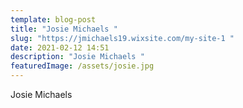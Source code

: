 ```yaml
---
template: blog-post
title: "Josie Michaels "
slug: "https://jmichaels19.wixsite.com/my-site-1 "
date: 2021-02-12 14:51
description: "Josie Michaels "
featuredImage: /assets/josie.jpg
---
```

Josie Michaels 